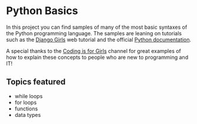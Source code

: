 # Python Basics
In this project you can find samples of many of the most basic syntaxes of the Python programming language. The samples are leaning on tutorials such as the [Django Girls](https://tutorial.djangogirls.org/) web tutorial and the official [Python documentation](https://docs.python.org/3/tutorial). 

A special thanks to the [Coding is for Girls](https://www.youtube.com/channel/UC0hNd2uW8jTR5K3KBzRuG2A) channel for great examples of how to explain these concepts to people who are new to programming and IT!

## Topics featured
- while loops
- for loops
- functions
- data types
